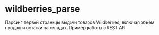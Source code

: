 # wildberries_parse
Парсинг первой страницы выдачи товаров Wildberries, включая объем продаж и остатки на складах. Пример работы с REST API
